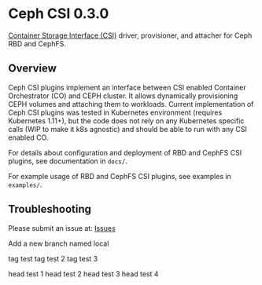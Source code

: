# Ceph CSI 0.3.0

[Container Storage Interface (CSI)](https://github.com/container-storage-interface/) driver, provisioner, and attacher for Ceph RBD and CephFS.

## Overview

Ceph CSI plugins implement an interface between CSI enabled Container Orchestrator (CO) and CEPH cluster. It allows dynamically provisioning CEPH volumes and attaching them to workloads. Current implementation of Ceph CSI plugins was tested in Kubernetes environment (requires Kubernetes 1.11+), but the code does not rely on any Kubernetes specific calls (WIP to make it k8s agnostic) and should be able to run with any CSI enabled CO.

For details about configuration and deployment of RBD and CephFS CSI plugins, see documentation in `docs/`.

For example usage of RBD and CephFS CSI plugins, see examples in `examples/`.

## Troubleshooting

Please submit an issue at: [Issues](https://github.com/ceph/ceph-csi/issues)

Add a new branch named local

tag test
tag test 2
tag test 3

head test 1
head test 2
head test 3
head test 4
